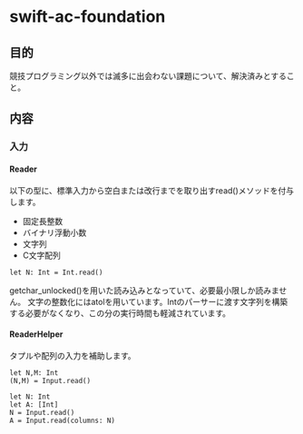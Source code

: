 # swift-ac-foundation

## 目的

競技プログラミング以外では滅多に出会わない課題について、解決済みとすること。

## 内容

### 入力

#### Reader

以下の型に、標準入力から空白または改行までを取り出すread()メソッドを付与します。

- 固定長整数
- バイナリ浮動小数
- 文字列
- C文字配列

```
let N: Int = Int.read()
```

getchar_unlocked()を用いた読み込みとなっていて、必要最小限しか読みません。
文字の整数化にはatolを用いています。Intのパーサーに渡す文字列を構築する必要がなくなり、この分の実行時間も軽減されています。

#### ReaderHelper

タプルや配列の入力を補助します。

```
let N,M: Int
(N,M) = Input.read()
```

```
let N: Int
let A: [Int]
N = Input.read()
A = Input.read(columns: N)
```
